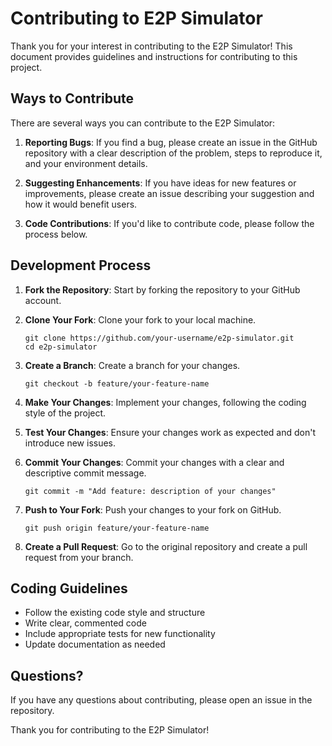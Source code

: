 # Contributing to E2P Simulator

Thank you for your interest in contributing to the E2P Simulator! This document provides guidelines and instructions for contributing to this project.

## Ways to Contribute

There are several ways you can contribute to the E2P Simulator:

1. **Reporting Bugs**: If you find a bug, please create an issue in the GitHub repository with a clear description of the problem, steps to reproduce it, and your environment details.

2. **Suggesting Enhancements**: If you have ideas for new features or improvements, please create an issue describing your suggestion and how it would benefit users.

3. **Code Contributions**: If you'd like to contribute code, please follow the process below.

## Development Process

1. **Fork the Repository**: Start by forking the repository to your GitHub account.

2. **Clone Your Fork**: Clone your fork to your local machine.
   ```
   git clone https://github.com/your-username/e2p-simulator.git
   cd e2p-simulator
   ```

3. **Create a Branch**: Create a branch for your changes.
   ```
   git checkout -b feature/your-feature-name
   ```

4. **Make Your Changes**: Implement your changes, following the coding style of the project.

5. **Test Your Changes**: Ensure your changes work as expected and don't introduce new issues.

6. **Commit Your Changes**: Commit your changes with a clear and descriptive commit message.
   ```
   git commit -m "Add feature: description of your changes"
   ```

7. **Push to Your Fork**: Push your changes to your fork on GitHub.
   ```
   git push origin feature/your-feature-name
   ```

8. **Create a Pull Request**: Go to the original repository and create a pull request from your branch.

## Coding Guidelines

- Follow the existing code style and structure
- Write clear, commented code
- Include appropriate tests for new functionality
- Update documentation as needed

## Questions?

If you have any questions about contributing, please open an issue in the repository.

Thank you for contributing to the E2P Simulator!